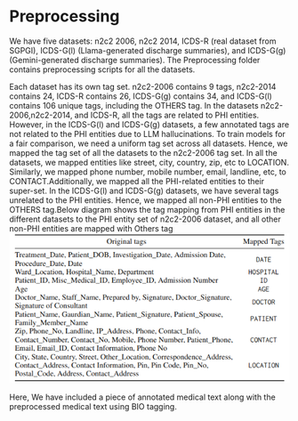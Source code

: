# Preprocessing
We have five datasets: n2c2 2006, n2c2 2014, ICDS-R (real dataset from SGPGI), ICDS-G(l) (Llama-generated discharge summaries), and ICDS-G(g) (Gemini-generated discharge summaries). The Preprocessing folder contains preprocessing scripts for all the datasets.

Each dataset has its own tag set. n2c2-2006 contains 9 tags, n2c2-2014 contains 24, ICDS-R contains 26, ICDS-G(g) contains 34, and ICDS-G(l) contains 106 unique tags, including the OTHERS tag. In the datasets n2c2-2006,n2c2-2014, and ICDS-R, all the tags are related to PHI entities. However, in the ICDS-G(l) and ICDS-G(g) datasets, a few annotated tags are not related to the PHI entities due to LLM hallucinations. To train models for a fair comparison, we need a uniform tag set across all datasets. Hence, we mapped the tag set of all the datasets to the n2c2-2006 tag set. In all the datasets, we mapped entities like street, city, country, zip, etc to LOCATION. Similarly, we mapped phone number, mobile number, email, landline, etc, to CONTACT.Additionally, we mapped all the PHI-related entities to their super-set. In the ICDS-G(l) and ICDS-G(g) datasets, we have several tags unrelated to the PHI entities. Hence, we mapped all non-PHI entities to the OTHERS tag.Below diagram shows the tag mapping from PHI entities in the different datasets to the PHI entity set of n2c2-2006 dataset, and all other non-PHI entities are mapped with Others tag 
![alt text](Tag-Mapping.png)


Here, We have included a piece of annotated medical text along with the preprocessed medical text using BIO tagging.  
